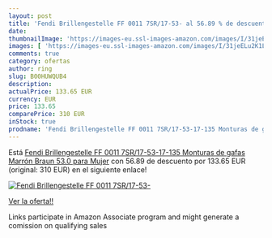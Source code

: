 ```yaml
---
layout: post
title: 'Fendi Brillengestelle FF 0011 7SR/17-53- al 56.89 % de descuento'
date: 
thumbnailImage: 'https://images-eu.ssl-images-amazon.com/images/I/31jeELu2K1L._SL200_.jpg'
images: [ 'https://images-eu.ssl-images-amazon.com/images/I/31jeELu2K1L._SL200_.jpg' ]
comments: true
category: ofertas
author: ring
slug: B00HUWQUB4
description:
actualPrice: 133.65 EUR
currency: EUR
price: 133.65
comparePrice: 310 EUR
inStock: true
prodname: 'Fendi Brillengestelle FF 0011 7SR/17-53-17-135 Monturas de gafas  Marrón  Braun   53.0 para Mujer'
---
```


Está [Fendi Brillengestelle FF 0011 7SR/17-53-17-135 Monturas de gafas  Marrón  Braun   53.0 para Mujer](https://www.amazon.es/dp/B00HUWQUB4/?tag=tolees-21) con 56.89 de descuento por 133.65 EUR (original: 310 EUR) en el siguiente enlace!

[![Fendi Brillengestelle FF 0011 7SR/17-53-](https://images-eu.ssl-images-amazon.com/images/I/31jeELu2K1L._SL200_.jpg)](https://www.amazon.es/dp/B00HUWQUB4/?tag=tolees-21)

[Ver la oferta!!](https://www.amazon.es/dp/B00HUWQUB4/?tag=tolees-21)

Links participate in Amazon Associate program and might generate a comission on qualifying sales


